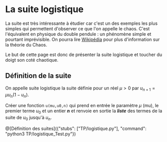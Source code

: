 # La suite logistique

La suite est très intéressante à étudier car c'est un des exemples les plus simples qui permettent d'observer ce que l'on appelle le chaos. C'est l'équivalent en physique du double pendule : un phénomène simple et pourtant imprévisible. On pourra lire [Wikipédia](https://fr.wikipedia.org/wiki/Th%C3%A9orie_du_chaos) pour plus d'information sur la théorie du Chaos.

Le but de cette page est donc de présenter la suite logistique et toucher du doigt son coté chaotique.

## Définition de la suite

On appelle suite logistique la suite définie pour un réel $`\mu>0`$ par $`u_{n+1}=\mu u_n(1-u_n)`$.

Créer une fonction `u(mu,u0,n)` qui prend en entrée le paramètre $`\mu`$ (mu), le premier terme $`u_0`$ et un entier ***n*** et renvoie en sortie la ***liste*** des termes de la suite de $`u_0`$ jusqu'à $`u_n`$.

@[Définition des suites]({"stubs": ["TP/logistique.py"], "command": "python3 TP/logistique_Test.py"})
